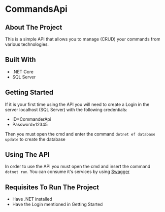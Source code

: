 # CommandsApi

## About The Project

This is a simple API that allows you to manage (CRUD) your commands from various technologies.
  
  
## Built With

   - .NET Core
   - SQL Server
   

## Getting Started

If it is your first time using the API you will need to create a Login in the server localhost (SQL Server) with the following credentials:
  - ID=CommanderApi
  - Password=12345
  
Then you must open the cmd and enter the command `dotnet ef database update` to create the database

## Using The API

In order to use the API you must open the cmd and insert the command `dotnet run`.
You can consume it's services by using [Swagger](http://localhost:5000/index.html)
  
## Requisites To Run The Project
  - Have .NET installed
  - Have the Login mentioned in Getting Started
